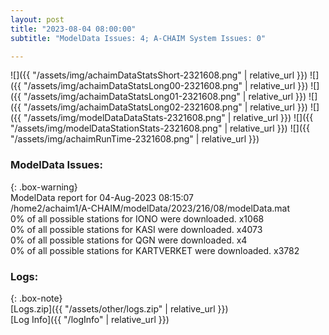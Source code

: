 ```yaml
---
layout: post
title: "2023-08-04 08:00:00"
subtitle: "ModelData Issues: 4; A-CHAIM System Issues: 0"

---
```


![]({{ "/assets/img/achaimDataStatsShort-2321608.png" | relative_url }})
![]({{ "/assets/img/achaimDataStatsLong00-2321608.png" | relative_url }})
![]({{ "/assets/img/achaimDataStatsLong01-2321608.png" | relative_url }})
![]({{ "/assets/img/achaimDataStatsLong02-2321608.png" | relative_url }})
![]({{ "/assets/img/modelDataDataStats-2321608.png" | relative_url }})
![]({{ "/assets/img/modelDataStationStats-2321608.png" | relative_url }})
![]({{ "/assets/img/achaimRunTime-2321608.png" | relative_url }})


### ModelData Issues:  
  
{: .box-warning}  
 ModelData report for 04-Aug-2023 08:15:07   
 /home2/achaim1/A-CHAIM/modelData/2023/216/08/modelData.mat   
 0% of all possible stations for IONO were downloaded. x1068   
 0% of all possible stations for KASI were downloaded. x4073   
 0% of all possible stations for QGN were downloaded. x4   
 0% of all possible stations for KARTVERKET were downloaded. x3782   
  


### Logs:  
  
{: .box-note}  
[Logs.zip]({{ "/assets/other/logs.zip" | relative_url }})  
[Log Info]({{ "/logInfo" | relative_url }})  
